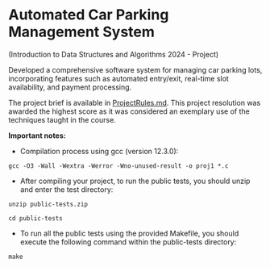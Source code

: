 # Automated Car Parking Management System 
(Introduction to Data Structures and Algorithms 2024 - Project) 

Developed a comprehensive software system for managing car parking lots, incorporating features such as automated entry/exit, real-time slot availability, and payment processing.

The project brief is available in [ProjectRules.md](ProjectRules.md).
This project resolution was awarded the highest score as it was considered an exemplary use of the techniques taught in the course. </br>


**Important notes:**

- Compilation process using gcc (version 12.3.0):
```
gcc -O3 -Wall -Wextra -Werror -Wno-unused-result -o proj1 *.c
```

- After compiling your project, to run the public tests, you should unzip and enter the test directory:
```
unzip public-tests.zip
```
```
cd public-tests
```
- To run all the public tests using the provided Makefile, you should execute the following command within the public-tests directory:
```
make
```
